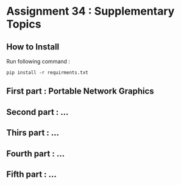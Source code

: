 # Assignment 34 : Supplementary Topics

## How to Install
Run following command :
```
pip install -r requirments.txt
```

## First part : Portable Network Graphics

## Second part : ...

## Thirs part : ...

## Fourth part : ...

## Fifth part : ...